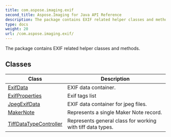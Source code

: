 ```yaml
---
title: com.aspose.imaging.exif
second_title: Aspose.Imaging for Java API Reference
description: The package contains EXIF related helper classes and methods.
type: docs
weight: 20
url: /com.aspose.imaging.exif/
---
```


The package contains EXIF related helper classes and methods.


## Classes

| Class | Description |
| --- | --- |
| [ExifData](../com.aspose.imaging.exif/exifdata) | EXIF data container. |
| [ExifProperties](../com.aspose.imaging.exif/exifproperties) | Exif tags list |
| [JpegExifData](../com.aspose.imaging.exif/jpegexifdata) | EXIF data container for jpeg files. |
| [MakerNote](../com.aspose.imaging.exif/makernote) | Represents a single Maker Note record. |
| [TiffDataTypeController](../com.aspose.imaging.exif/tiffdatatypecontroller) | Represents general class for working with tiff data types. |
